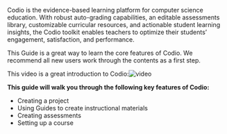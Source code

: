 Codio is the evidence-based learning platform for computer science education. With robust auto-grading capabilities, an editable assessments library, customizable curricular resources, and actionable student learning insights, the Codio toolkit enables teachers to optimize their students’ engagement, satisfaction, and performance. 

This Guide is a great way to learn the core features of Codio. We recommend all new users work through the contents as a first step.

This video is a great introduction to Codio:![video](https://www.youtube.com/watch?v=5sHxyVBkpMQ) 

**This guide will walk you through the following key features of Codio:**

* Creating a project
* Using Guides to create instructional materials
* Creating assessments
* Setting up a course
